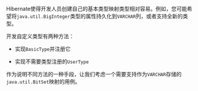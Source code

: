 Hibernate使得开发人员创建自己的基本类型映射类型相对容易。例如，您可能希望将`java.util.BigInteger`类型的属性持久化到`VARCHAR`列，或者支持全新的类型。

开发自定义类型有两种方法：

* 实现`BasicType`并注册它

* 实现不需要类型注册的`UserType`

作为说明不同方法的一种手段，让我们考虑一个需要支持作为`VARCHAR`存储的`java.util.BitSet`映射的用例。



